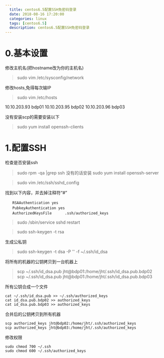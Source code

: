 ```yaml
---
  title: centos6.5配置SSH免密码登录
  date: 2018-08-16 17:20:00
  categories: linux
  tags: [centos6.5]
  description: centos6.5配置SSH免密码登录
---
```


# 0.基本设置

修改主机名(把hostname改为你的主机名)

> sudo vim /etc/sysconfig/network

修改hosts,免得每次输IP
> sudo vim /etc/hosts

10.10.203.93    bdp01
10.10.203.95    bdp02
10.10.203.96    bdp03

没有安装scp的需要安装以下
> sudo yum install openssh-clients

# 1.配置SSH

检查是否安装ssh
> sudo rpm -qa |grep ssh
没有的话安装
> sudo yum install openssh-server


> sudo vim /etc/ssh/sshd_config

找到以下内容，并去掉注释符“#”

```
　　RSAAuthentication yes
　　PubkeyAuthentication yes
　　AuthorizedKeysFile      .ssh/authorized_keys
```

> sudo /sbin/service sshd restart

> sudo ssh-keygen -t rsa

生成公私钥
> sudo ssh-keygen -t dsa -P '' -f ~/.ssh/id_dsa


将所有的机器的公钥拷贝到一台机器上

> scp ~/.ssh/id_dsa.pub jht@bdp01:/home/jht/.ssh/id_dsa.pub.bdp02
> scp ~/.ssh/id_dsa.pub jht@bdp01:/home/jht/.ssh/id_dsa.pub.bdp03

所有公钥合成一个文件
```
cat ~/.ssh/id_dsa.pub >> ~/.ssh/authorized_keys
cat id_dsa.pub.bdp02 >> authorized_keys
cat id_dsa.pub.bdp03 >> authorized_keys
```

合并后的公钥拷贝到所有机器
```
scp authorized_keys jht@bdp02:/home/jht/.ssh/authorized_keys
scp authorized_keys jht@bdp03:/home/jht/.ssh/authorized_keys
```

修改权限
```
sudo chmod 700 ~/.ssh
sudo chmod 600 ~/.ssh/authorized_keys
```
